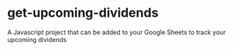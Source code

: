# get-upcoming-dividends
A Javascript project that can be added to your Google Sheets to track your upcoming dividends
